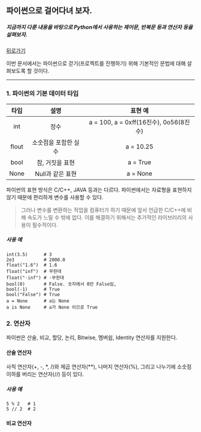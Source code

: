 ## 파이썬으로 걸어다녀 보자.

##### 지금까지 다룬 내용을 바탕으로 Python에서 사용하는 제어문, 반복문 등과 연산자 등을 살펴보자.

[뒤로가기](/python/README.md)

이번 문서에서는 파이썬으로 걷기(프로젝트를 진행하기) 위해 기본적인 문법에 대해 살펴보도록 할 것이다.

---

### 1. 파이썬의 기본 데이터 타입

|타입|설명|표현 예|
|:--:|:--:|:-----:|
|int|정수|a = 100, a = 0xff(16진수), 0o56(8진수)|
|flout|소숫점을 포함한 실수|a = 10.25|
|bool|참, 거짓을 표현|a = True|
|None|Null과 같은 표현|a = None|

파이썬의 표현 방식은 C/C++, JAVA 등과는 다르다. 파이썬에서는 자료형을 표현하지 않기 때문에 편리하게 변수를 사용할 수 있다.

> 그러나 변수를 변환하는 작업을 컴퓨터가 하기 때문에 앞서 언급한 C/C++에 비해 속도가 느릴 수 밖에 없다. 이를 해결하기 위해서는 추가적인 라이브러리의 사용이 필수적이다.

##### 사용 예

```
int(3.5)      # 3
2e3           # 2000.0
float("1.6")  # 1.6
float("inf")  # 무한대
float("-inf") # -무한대
bool(0)       # False. 숫자에서 0만 False임,
bool(-1)      # True
bool("False") # True
a = None      # a는 None
a is None     # a가 None 이므로 True
```

### 2. 연산자

파이썬은 산술, 비교, 할당, 논리, Bitwise, 멤버쉽, Identity 연산자를 지원한다.

#### 산술 연산자

사칙 연산자(+, -, \*, /)와 제곱 연산자(\*\*), 나머지 연산자(%), 그리고 나누기에 소숫점 이하를 버리는 연산자(//) 등이 있다.

##### 사용 예

```
5 % 2   # 1
5 // 2  # 2
```

#### 비교 연산자
